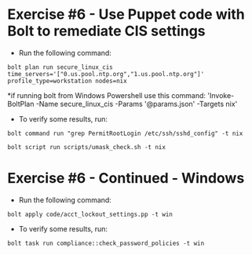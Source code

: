 # Exercise #6 - Use Puppet code with Bolt to remediate CIS settings


 - Run the following command:


`bolt plan run secure_linux_cis time_servers='["0.us.pool.ntp.org","1.us.pool.ntp.org"]'  profile_type=workstation nodes=nix`

*if running bolt from Windows Powershell use this command:
'Invoke-BoltPlan -Name secure_linux_cis -Params '@params.json' -Targets nix'

- To verify some results, run:

`bolt command run "grep PermitRootLogin /etc/ssh/sshd_config" -t nix`

`bolt script run scripts/umask_check.sh -t nix`


# Exercise #6 - Continued - Windows

 - Run the following command:
 
 `bolt apply code/acct_lockout_settings.pp -t win`
 
 
- To verify some results, run:

`bolt task run compliance::check_password_policies -t win`
